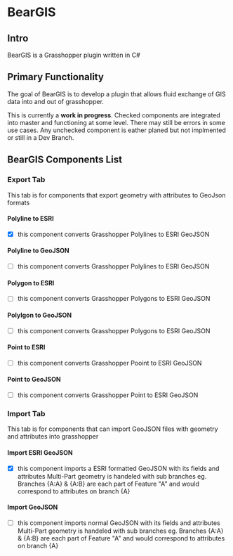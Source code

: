 # BearGIS

## Intro
BearGIS is a Grasshopper plugin written in C#

## Primary Functionality
The goal of BearGIS is to develop a plugin that allows fluid exchange of GIS data into and out of grasshopper. 

This is currently a __work in progress__. Checked components are integrated into master and functioning at some level. There may still be errors in some use cases. Any unchecked component is eather planed but not implmented or still in a Dev Branch. 

## BearGIS Components List

### Export Tab
This tab is for components that export geometry with attributes to GeoJson formats

#### Polyline to ESRI
- [x] this component converts Grasshopper Polylines to ESRI GeoJSON
#### Polyline to GeoJSON
- [ ] this component converts Grasshopper Polylines to ESRI GeoJSON
#### Polygon to ESRI
- [ ] this component converts Grasshopper Polygons to ESRI GeoJSON
#### Polylgon to GeoJSON
- [ ] this component converts Grasshopper Polygons to ESRI GeoJSON
#### Point to ESRI
- [ ] this component converts Grasshopper Pooint to ESRI GeoJSON
#### Point to GeoJSON
- [ ] this component converts Grasshopper Point to ESRI GeoJSON


### Import Tab
This tab is for components that can import GeoJSON files with geometry and attributes into grasshopper

#### Import ESRI GeoJSON
- [x] this component imports a ESRI formatted GeoJSON with its fields and attributes
Multi-Part geometry is handeled with sub branches eg. Branches {A:A} & {A:B} are each part of Feature "A" and would correspond to attributes on branch {A} 
#### Import GeoJSON
- [ ] this component imports normal GeoJSON with its fields and attributes
Multi-Part geometry is handeled with sub branches eg. Branches {A:A} & {A:B} are each part of Feature "A" and would correspond to attributes on branch {A} 
